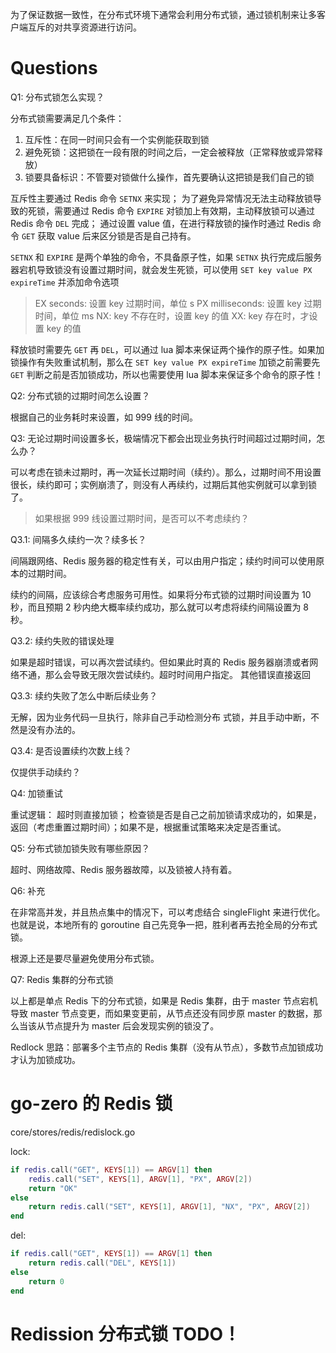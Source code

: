 为了保证数据一致性，在分布式环境下通常会利用分布式锁，通过锁机制来让多客户端互斥的对共享资源进行访问。

# Questions

Q1: 分布式锁怎么实现？

分布式锁需要满足几个条件：
1. 互斥性：在同一时间只会有一个实例能获取到锁
2. 避免死锁：这把锁在一段有限的时间之后，一定会被释放（正常释放或异常释放）
3. 锁要具备标识：不管要对锁做什么操作，首先要确认这把锁是我们自己的锁

互斥性主要通过 Redis 命令 `SETNX` 来实现；
为了避免异常情况无法主动释放锁导致的死锁，需要通过 Redis 命令 `EXPIRE` 对锁加上有效期，主动释放锁可以通过 Redis 命令 `DEL` 完成；
通过设置 value 值，在进行释放锁的操作时通过 Redis 命令 `GET` 获取 value 后来区分锁是否是自己持有。

`SETNX` 和 `EXPIRE` 是两个单独的命令，不具备原子性，如果 `SETNX` 执行完成后服务器宕机导致锁没有设置过期时间，就会发生死锁，可以使用 `SET key value PX expireTime` 并添加命令选项

> EX seconds: 设置 key 过期时间，单位 s
> PX milliseconds: 设置 key 过期时间，单位 ms
> NX: key 不存在时，设置 key 的值
> XX: key 存在时，才设置 key 的值

释放锁时需要先 `GET` 再 `DEL`，可以通过 lua 脚本来保证两个操作的原子性。如果加锁操作有失败重试机制，那么在 `SET key value PX expireTime` 加锁之前需要先 `GET` 判断之前是否加锁成功，所以也需要使用 lua 脚本来保证多个命令的原子性！

Q2: 分布式锁的过期时间怎么设置？

根据自己的业务耗时来设置，如 999 线的时间。

Q3: 无论过期时间设置多长，极端情况下都会出现业务执行时间超过过期时间，怎么办？

可以考虑在锁未过期时，再一次延长过期时间（续约）。那么，过期时间不用设置很长，续约即可；实例崩溃了，则没有人再续约，过期后其他实例就可以拿到锁了。

> 如果根据 999 线设置过期时间，是否可以不考虑续约？

Q3.1: 间隔多久续约一次？续多长？

间隔跟网络、Redis 服务器的稳定性有关，可以由用户指定；续约时间可以使用原本的过期时间。

续约的间隔，应该综合考虑服务可用性。如果将分布式锁的过期时间设置为 10 秒，而且预期 2 秒内绝大概率续约成功，那么就可以考虑将续约间隔设置为 8 秒。

Q3.2: 续约失败的错误处理

如果是超时错误，可以再次尝试续约。但如果此时真的 Redis 服务器崩溃或者网络不通，那么会导致无限次尝试续约。超时时间用户指定。
其他错误直接返回

Q3.3: 续约失败了怎么中断后续业务？

无解，因为业务代码一旦执行，除非自己手动检测分布 式锁，并且手动中断，不然是没有办法的。

Q3.4: 是否设置续约次数上线？

仅提供手动续约？

Q4: 加锁重试

重试逻辑：
超时则直接加锁；
检查锁是否是自己之前加锁请求成功的，如果是，返回（考虑重置过期时间）；如果不是，根据重试策略来决定是否重试。

Q5: 分布式锁加锁失败有哪些原因？

超时、网络故障、Redis 服务器故障，以及锁被人持有着。

Q6: 补充

在非常高并发，并且热点集中的情况下，可以考虑结合 singleFlight 来进行优化。也就是说，本地所有的 goroutine 自己先竞争一把，胜利者再去抢全局的分布式锁。

根源上还是要尽量避免使用分布式锁。

Q7: Redis 集群的分布式锁

以上都是单点 Redis 下的分布式锁，如果是 Redis 集群，由于 master 节点宕机导致 master 节点变更，而如果变更前，从节点还没有同步原 master 的数据，那么当该从节点提升为 master 后会发现实例的锁没了。

Redlock 思路：部署多个主节点的 Redis 集群（没有从节点），多数节点加锁成功才认为加锁成功。

# go-zero 的 Redis 锁

core/stores/redis/redislock.go

lock:

```lua
if redis.call("GET", KEYS[1]) == ARGV[1] then
    redis.call("SET", KEYS[1], ARGV[1], "PX", ARGV[2])
    return "OK"
else
    return redis.call("SET", KEYS[1], ARGV[1], "NX", "PX", ARGV[2])
end
```

del:

```lua
if redis.call("GET", KEYS[1]) == ARGV[1] then
    return redis.call("DEL", KEYS[1])
else
    return 0
end
```

# Redission 分布式锁 TODO！